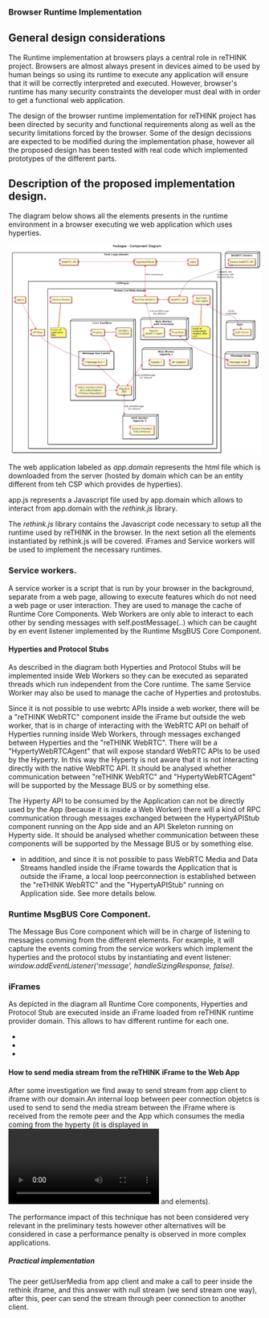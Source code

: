 ### Browser Runtime Implementation

<!--
@startuml "Runtime_Browser_Implementation.png"

title Packages - Component Diagram

node "WebRTC Device" {
  [Device WebRTC API] as WebRTCDevice
}

node "Auth" {
  [Auth Server] as Auth
}

node "Message Node" {
  [Message Node] as MNode
}

rectangle "host | app.domain" {

    component [video] as GUIVideo
    component [app.js] as App
    
    component [HypertyAPIStub] as PeerLocal
    component [WebRTC API] as WebRTCApiLocal

    rectangle rething.js {
  
        component [API Stub] as APIStub

        rectangle "iframe | reThink.domain" {
        
            component [ReThink WebRTC] as PeerRemote
            component [WebRTC API] as WebRTCApiRemote
            
            component [Service Worker] as ServiceWorker
            note bottom
                Cache all
                application
                files
            endnote
            
            component [RunTime\nUser Agent] as Agent
            note bottom
                Install all
                components
                needed, after
                auth
            endnote

            node "Web Worker\nwith ProtoStub" as WPS {
              [ProtoStub] as PS
              [Hyperty\nWebRTCAgent] as HWRTCA
            }
        
            node "Web Worker\nHyperty 2" as W2 {
              component [API Skeleton] as APIS2
              [hyperty 1] as H1
            }
        
            node "Web Worker\nHyperty 3" as W3 {
              component [Service Provider2\nPolicy Enforcer]
            }

            node "Core Sandbox" as Core {
            
                component [Registry] as Registry
                component [Identities\nContainer] as IContainer
                component [Msg BUS\nPEP] as Policy
                component [Policy Decision (PDP)\n(incl Authorisation)\n+Policies Repository )] as PDP
                
            
                rectangle "Message Bus Events" as MsgBusEvent {
                    component [* Message BUS *] as MsgBus
                }
            }

        }
    }
}

Auth <-[hidden]up-> WebRTCDevice
WebRTCApiRemote <-[hidden]down-> Core

App -down-> APIStub
APIStub -down-> MsgBus

GUIVideo -left-> PeerLocal
PeerLocal <-left-> WebRTCApiLocal
PeerLocal <-down-> PeerRemote : Peer Connection
PeerRemote <-right-> WebRTCApiRemote
PeerRemote <-down-> HWRTCA  : only postMessage\nare allowed
WebRTCApiRemote <-up-> WebRTCDevice : WebRTC API\nConnection with\nexternal device

Registry -right-> MsgBusEvent
IContainer -left- Registry

MsgBus <-down-> Policy
PDP -right-> Policy

PS <-right-> MNode

Policy <-right-> W3 : only postMessage\nare allowed
Policy <-left-> W2 : only postMessage\nare allowed

Agent <-right-> Auth : Verify\ncredentials

@enduml
-->

## General design considerations
The Runtime implementation at browsers plays a central role in reTHINK project. Browsers are almost always present in devices aimed to be used by human beings so using its runtime to execute any application will ensure that it will be correctly interpreted and executed. However, browser's runtime has many security constraints the developer must deal with in order to get a functional web application. 

The design of the browser runtime implementation for reTHINK project has been directed by security and functional requirements along as well as the security limitations forced by the browser. Some of the design decissions are expected to be modified during the implementation phase, however all the proposed design has been tested with real code which implemented prototypes of the different parts.  


## Description of the proposed implementation design.

The diagram below shows all the elements presents in the runtime environment in a browser executing we web application which uses hyperties. 

![Figure @runtime-browser-implementation: Runtime browser implementation](Runtime_Browser_Implementation.png)

The web application labeled as *app.domain* represents the html file which is downloaded from the server (hosted by domain which can be an entity different from teh CSP which provides de hyperties). 
 
 app.js represents a Javascript file used by app.domain which allows to interact from app.domain with the *rethink.js* library.
 
 The *rethink.js* library contains the Javascript code necessary to setup all the runtime used by reTHINK in the browser. In the next setion all the elements instantiated by rethink.js will be covered. iFrames and Service workers will be used to implement the necessary runtimes.     

### Service workers. 
A service worker is a script that is run by your browser in the background, separate from a web page, allowing to execute features which do not need a web page or user interaction. They are used to manage the cache of Runtime Core Components. Web Workers are only able to interact to each other by sending messages with self.postMessage(..) which can be caught by en event listener implemented by the Runtime MsgBUS Core Component. 

#### Hyperties and Protocol Stubs 
As described in the diagram both Hyperties and Protocol Stubs will be implemented inside Web Workers so they can be executed as separated threads which run independent from the Core runtime.
The same Service Worker may also be used to manage the cache of Hyperties and protostubs.

 Since it is not possible to use webrtc APIs inside a web worker, there will be a "reTHINK WebRTC" component inside the iFrame but outside the web worker, that is in charge of interacting with the WebRTC API on behalf of Hyperties running inside Web Workers, through messages exchanged between Hyperties and the "reTHINK WebRTC". There will be a "HypertyWebRTCAgent" that will expose standard WebRTC APIs to be used by the Hyperty. In this way the Hyperty is not aware that it is not interacting directly with the native WebRTC API. It should be analysed whether communication between "reTHINK WebRTC" and "HypertyWebRTCAgent" will be supported by the Message BUS or by something else.

The Hyperty API to be consumed by the Application can not be directly used by the App (because it is inside a Web Worker) there will a kind of RPC communication through messages exchanged between the HypertyAPIStub component running on the App side and an API Skeleton running on Hyperty side. It should be analysed whether communication between these components will be supported by the Message BUS or by something else.

* in addition, and since it is not possible to pass WebRTC Media and Data Streams handled inside the iFrame towards the Application that is outside the iFrame, a local loop peerconnection is established between the "reTHINK WebRTC" and the "HypertyAPIStub" running on Application side. See more details below.

### Runtime MsgBUS Core Component.
The Message Bus Core component which will be in charge of listening to messagies comming from the different elements. For example, it will capture the events coming from the service workers which implement the hyperties and the protocol stubs by instantiating and event listener: *window.addEventListener('message', handleSizingResponse, false)*. 


### iFrames

As depicted in the diagram all Runtime Core components, Hyperties and Protocol Stub are executed inside an iFrame loaded from reTHINK runtime provider domain. This allows to hav different runtime for each one. 


* 
*
* 


#### How to send media stream from the reTHINK iFrame to the Web App 
After some investigation we find away to send stream from app client to iframe with our domain.An internal loop between peer connection objetcs is used to send to send the media stream between the iFrame where is received from the remote peer and the App which consumes the media coming from the hyperty (it is displayed in *<video>* and *<audio>* elements).

The performance impact of this technique has not been considered very relevant in the preliminary tests however other alternatives will be considered in case a performance penalty is observed in more complex applications.

##### Practical implementation
The peer getUserMedia from app client and make a call to peer inside the rethink iframe, and this answer with null stream (we send stream one way), after this, peer can send the stream through peer connection to another client.

